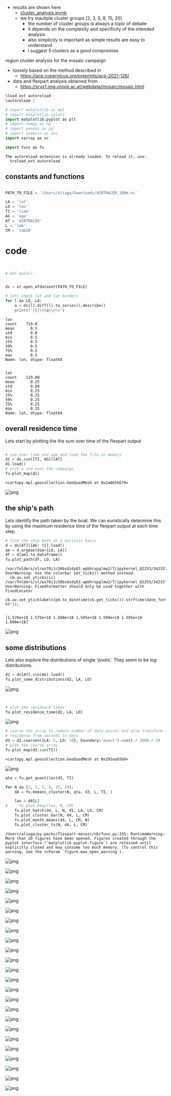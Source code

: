 - results are shown here
  - [cluster_analysis.ipynb](./nb/cluster_analysis.md)
  - we try maultple cluster groups [2, 3, 5, 9, 15, 20]
    - the number of cluster groups is always a topic of debate 
    - it depends on the complexity and specificity of the intended analysis 
    - also simplicity is important as simple results are easy to understand 
    - i suggest 5 clusters as a good compromise.  

region cluster analysis for the mosaic campaign 
- loosely based on the method described in
  - https://acp.copernicus.org/preprints/acp-2021-126/
- data and flexpart analysis obtained from 
  - https://srvx1.img.univie.ac.at/webdata/mosaic/mosaic.html


```python
%load_ext autoreload
%autoreload 2

# import matplotlib as mpl
# import matplotlib.colors
import matplotlib.pyplot as plt
# import numpy as np
# import pandas as pd
# import seaborn as sns
import xarray as xr

import funs as fu
```

    The autoreload extension is already loaded. To reload it, use:
      %reload_ext autoreload



## constants and functions


```python

PATH_TO_FILE = '/Users/aliaga/Downloads/AIRTRACER_100m.nc'

LA = 'lat'
LO = 'lon'
TI = 'time'
AG = 'age'
AT = 'AIRTRACER'
L = 'lab'
CM = 'tab20'
```


# code


```python


# def main():
```


```python

ds = xr.open_mfdataset(PATH_TO_FILE)
```


```python
# lets check lat and lon borders
for l in LO, LA:
    a = ds[l].diff(l).to_series().describe()
    print(f'{l}\n{a}\n\n')
```

    lon
    count    719.0
    mean       0.5
    std        0.0
    min        0.5
    25%        0.5
    50%        0.5
    75%        0.5
    max        0.5
    Name: lon, dtype: float64
    
    
    lat
    count    119.00
    mean       0.25
    std        0.00
    min        0.25
    25%        0.25
    50%        0.25
    75%        0.25
    max        0.25
    Name: lat, dtype: float64
    
    


## overall residence time
Lets start by plotting the the sum over time of the flexpart output


```python

# sum over time and age and load the file in memory
d1 = ds.sum([TI, AG])[AT]
d1.load()
# plot a sum over the campaign
fu.plot_map(d1)
```




    <cartopy.mpl.geocollection.GeoQuadMesh at 0x2a8656670>




    
![png](cluster_analysis_files/cluster_analysis_9_1.png)
    


## the ship's path
Lets identify the path taken by the boat. We can euristically determine this 
by using the maximum residence time of the flexpart output at each time step.


```python
# find the ship path on a euristic basis
d = ds[AT][{AG: 0}].load()
am = d.argmax(dim=[LO, LA])
df = d[am].to_dataframe()
fu.plot_path(df, LO, LA)
```

    /var/folders/xl/wx70j1c50bsdzdy63_wpbhrxpglmw2/T/ipykernel_82253/3423378844.py:70: UserWarning: Use the colorbar set_ticks() method instead.
      cb.ax.set_yticks(ii)
    /var/folders/xl/wx70j1c50bsdzdy63_wpbhrxpglmw2/T/ipykernel_82253/3423378844.py:74: UserWarning: FixedFormatter should only be used together with FixedLocator
      cb.ax.set_yticklabels(pd.to_datetime(cb.get_ticks()).strftime(date_format='%b %Y'));


    [1.570e+18 1.575e+18 1.580e+18 1.585e+18 1.590e+18 1.595e+18 1.600e+18]



    
![png](cluster_analysis_files/cluster_analysis_11_2.png)
    


## some distributions
Lets also explore the distributions of single 'pixels'.
They seem to be log distributions. 


```python
d2 = ds[AT].sum(AG).load()
fu.plot_some_distributions(d2, LA, LO)
```


    
![png](cluster_analysis_files/cluster_analysis_13_0.png)
    



```python

```


```python

# plot the residence times
fu.plot_residence_time(d2, LA, LO)
```


    
![png](cluster_analysis_files/cluster_analysis_15_0.png)
    



```python
# coarse the array to reduce number of data points and also transform the
# residence from seconds to days
d3 = d2.coarsen({LA: 5, LO: 10}, boundary='exact').sum() / 3600 / 24
# plot the coarse array
fu.plot_map(d3.sum(TI))
```




    <cartopy.mpl.geocollection.GeoQuadMesh at 0x292eab5b0>




    
![png](cluster_analysis_files/cluster_analysis_16_1.png)
    



```python
qta = fu.get_quantiles(d3, TI)
```


```python
for N in [2, 3, 5, 9, 15, 20]:
    d4 = fu.kmeans_cluster(N, qta, d3, L, TI, )

    lax = d4[L]
#     fu.plot_kmap(lax, N, CM)
    fu.plot_hatch(d4, L, N, d1, LA, LO, CM)
    fu.plot_cluster_bar(N, d4, L, CM)
    fu.plot_month_means(d4, L, CM, N)
    fu.plot_cluster_ts(N, d4, L, CM)
```

    /Users/aliaga/py-packs/flexpart-mosaic/nb/funs.py:335: RuntimeWarning: More than 20 figures have been opened. Figures created through the pyplot interface (`matplotlib.pyplot.figure`) are retained until explicitly closed and may consume too much memory. (To control this warning, see the rcParam `figure.max_open_warning`).
      



    
![png](cluster_analysis_files/cluster_analysis_18_1.png)
    



    
![png](cluster_analysis_files/cluster_analysis_18_2.png)
    



    
![png](cluster_analysis_files/cluster_analysis_18_3.png)
    



    
![png](cluster_analysis_files/cluster_analysis_18_4.png)
    



    
![png](cluster_analysis_files/cluster_analysis_18_5.png)
    



    
![png](cluster_analysis_files/cluster_analysis_18_6.png)
    



    
![png](cluster_analysis_files/cluster_analysis_18_7.png)
    



    
![png](cluster_analysis_files/cluster_analysis_18_8.png)
    



    
![png](cluster_analysis_files/cluster_analysis_18_9.png)
    



    
![png](cluster_analysis_files/cluster_analysis_18_10.png)
    



    
![png](cluster_analysis_files/cluster_analysis_18_11.png)
    



    
![png](cluster_analysis_files/cluster_analysis_18_12.png)
    



    
![png](cluster_analysis_files/cluster_analysis_18_13.png)
    



    
![png](cluster_analysis_files/cluster_analysis_18_14.png)
    



    
![png](cluster_analysis_files/cluster_analysis_18_15.png)
    



    
![png](cluster_analysis_files/cluster_analysis_18_16.png)
    



    
![png](cluster_analysis_files/cluster_analysis_18_17.png)
    



    
![png](cluster_analysis_files/cluster_analysis_18_18.png)
    



    
![png](cluster_analysis_files/cluster_analysis_18_19.png)
    



    
![png](cluster_analysis_files/cluster_analysis_18_20.png)
    



    
![png](cluster_analysis_files/cluster_analysis_18_21.png)
    



    
![png](cluster_analysis_files/cluster_analysis_18_22.png)
    



    
![png](cluster_analysis_files/cluster_analysis_18_23.png)
    



    
![png](cluster_analysis_files/cluster_analysis_18_24.png)
    



```python

```
